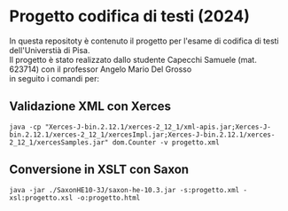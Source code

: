 # Progetto codifica di testi (2024)
In questa repositoty è contenuto il progetto per l'esame di codifica di testi dell'Universtià di Pisa.<br/>
Il progetto è stato realizzato dallo studente Capecchi Samuele (mat. 623714) con il professor Angelo Mario Del Grosso<br/>
in seguito i comandi per:

## Validazione XML con Xerces
```
java -cp "Xerces-J-bin.2.12.1/xerces-2_12_1/xml-apis.jar;Xerces-J-bin.2.12.1/xerces-2_12_1/xercesImpl.jar;Xerces-J-bin.2.12.1/xerces-2_12_1/xercesSamples.jar" dom.Counter -v progetto.xml
```

## Conversione in XSLT con Saxon
```
java -jar ./SaxonHE10-3J/saxon-he-10.3.jar -s:progetto.xml -xsl:progetto.xsl -o:progetto.html
```
